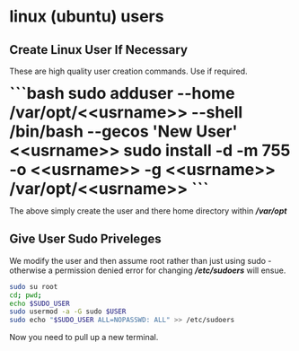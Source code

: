 
# linux (ubuntu) users

## Create Linux User If Necessary

These are high quality user creation commands. Use if required.

<div style="font-size: 2.0em;">
<strong>
```bash
sudo adduser --home /var/opt/&lt;&lt;usrname&gt;&gt; --shell /bin/bash --gecos 'New User' &lt;&lt;usrname&gt;&gt;
sudo install -d -m 755 -o &lt;&lt;usrname&gt;&gt; -g &lt;&lt;usrname&gt;&gt; /var/opt/&lt;&lt;usrname&gt;&gt;
```
</strong>
</div>

The above simply create the user and there home directory within ***/var/opt***

## Give User Sudo Priveleges

We modify the user and then assume root rather than just using sudo - otherwise a permission denied error for changing ***/etc/sudoers*** will ensue.

```bash
sudo su root
cd; pwd;
echo $SUDO_USER
sudo usermod -a -G sudo $USER
sudo echo "$SUDO_USER ALL=NOPASSWD: ALL" >> /etc/sudoers
```

Now you need to pull up a new terminal.

